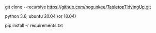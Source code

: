 git clone --recursive https://github.com/hogunkee/TabletopTidyingUp.git

python 3.8, ubuntu 20.04 (or 18.04)

pip install -r requirements.txt
